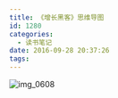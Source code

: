 ```yaml
---
title: 《增长黑客》思维导图
id: 1280
categories:
  - 读书笔记
date: 2016-09-28 20:37:26
tags:
---
```


![img_0608](http://orufryv17.bkt.clouddn.com/wp-content/uploads/2016/09/IMG_0608.png)